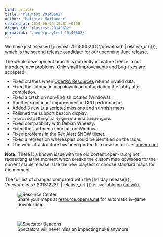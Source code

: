 ```yaml
---
kind: article
title: "Playtest 20140602"
author: "Matthias Mailänder"
created_at: 2014-06-02 10:04 +0100
disqus_id: "playtest-20140602"
permalink: "/news/playtest-20140602/"
---
```


We have just released [playtest-20140602]({{ '/download' | relative_url }}), which is the second release candidate for our upcoming June release.

The whole development branch is currently in feature freeze to not introduce new problems. Only small improvements and bug-fixes are accepted:

- Fixed crashes when [OpenRA Resources](https://resource.openra.net/) returns invalid data.
- Fixed the automatic map download not updating the lobby after completion.
- Fixed a crash on non-English locales (Windows).
- Another significant improvement in CPU performance.
- Added 3 new Lua scripted missions and skirmish maps.
- Polished the support beacon display.
- Improved pathing for engineers and passengers.
- Fixed compatibility with Debian Wheezy.
- Fixed the startmenu shortcut on Windows.
- Fixed problems in the Red Alert SNOW tileset.
- Fixed a regression where spies could be identified on the radar.
- The web infrastructure has been ported to a new faster site: [openra.net](https://www.openra.net)

**Note:** There is a known issue with the old content.open-ra.org not redirecting at the moment which breaks the custom map download for the current stable release. Use the new playtest or choose standard maps for the moment.

The full list of changes compared with the [holiday release]({{ '/news/release-20131223/' | relative_url }}) is available [on our wiki](https://github.com/OpenRA/OpenRA/wiki/Changelog/77ffd8d45661e676f2ae0adeb57932786b2e53cf).

<figure>
  <img src="{{ '/images/news/20140602-openra-resources.webp' | relative_url }}" loading="lazy" alt="Resource Center" />
  <figcaption>Share your maps at <a href="https://resource.openra.net/">resource.openra.net</a> for automatic in-game downloading.</figcaption>
</figure>
<br />
<figure>
  <img src="{{ '/images/news/20140602-beacon-clock.webp' | relative_url }}" loading="lazy" alt="Spectator Beacons" />
  <figcaption>Spectators will never miss an impacting nuke anymore.</figcaption>
</figure>
